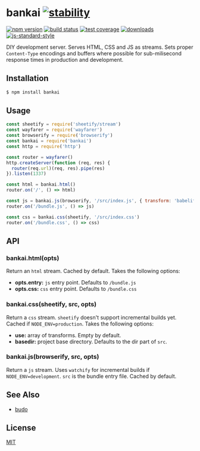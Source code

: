 # bankai [![stability][0]][1]
[![npm version][2]][3] [![build status][4]][5] [![test coverage][6]][7]
[![downloads][8]][9] [![js-standard-style][10]][11]

DIY development server. Serves HTML, CSS and JS as streams. Sets proper
`Content-Type` encodings and buffers where possible for sub-milisecond response
times in production and development.

## Installation
```sh
$ npm install bankai
```

## Usage
```js
const sheetify = require('sheetify/stream')
const wayfarer = require('wayfarer')
const browserify = require('browserify')
const bankai = require('bankai')
const http = require('http')

const router = wayfarer()
http.createServer(function (req, res) {
  router(req.url)(req, res).pipe(res)
}).listen(1337)

const html = bankai.html()
router.on('/', () => html)

const js = bankai.js(browserify, '/src/index.js', { transform: 'babelify' })
router.on('/bundle.js', () => js)

const css = bankai.css(sheetify, '/src/index.css')
router.on('/bundle.css', () => css)
```

## API
### bankai.html(opts)
Return an `html` stream. Cached by default. Takes the following options:
- __opts.entry:__ `js` entry point. Defaults to `/bundle.js`
- __opts.css:__ `css` entry point. Defaults to `/bundle.css`

### bankai.css(sheetify, src, opts)
Return a `css` stream. `sheetify` doesn't support incremental builds yet.
Cached if `NODE_ENV=production`. Takes the following options:
- __use:__ array of transforms. Empty by default.
- __basedir:__ project base directory. Defaults to the dir part of `src`.

### bankai.js(browserify, src, opts)
Return a `js` stream. Uses `watchify` for incremental builds if
`NODE_ENV=development`. `src` is the bundle entry file. Cached by default.

## See Also
- [budo](https://www.npmjs.com/package/budo)

## License
[MIT](https://tldrlegal.com/license/mit-license)

[0]: https://img.shields.io/badge/stability-experimental-orange.svg?style=flat-square
[1]: https://nodejs.org/api/documentation.html#documentation_stability_index
[2]: https://img.shields.io/npm/v/bankai.svg?style=flat-square
[3]: https://npmjs.org/package/bankai
[4]: https://img.shields.io/travis/yoshuawuyts/bankai/master.svg?style=flat-square
[5]: https://travis-ci.org/yoshuawuyts/bankai
[6]: https://img.shields.io/codecov/c/github/yoshuawuyts/bankai/master.svg?style=flat-square
[7]: https://codecov.io/github/yoshuawuyts/bankai
[8]: http://img.shields.io/npm/dm/bankai.svg?style=flat-square
[9]: https://npmjs.org/package/bankai
[10]: https://img.shields.io/badge/code%20style-standard-brightgreen.svg?style=flat-square
[11]: https://github.com/feross/standard
